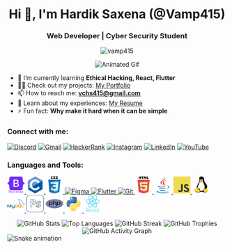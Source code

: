 <h1 align="center">Hi 👋, I'm Hardik Saxena (@Vamp415)</h1>
<h3 align="center">Web Developer | Cyber Security Student</h3>

<p align="center">
  <img src="https://komarev.com/ghpvc/?username=vamp415&label=Profile%20views&color=0e75b6&style=flat" alt="vamp415" />
</p>

<div align="center">
  <img height="200" src="https://media.tenor.com/aKF8lF0dyoQAAAAC/the-originals-elijah-mikaelson.gif" alt="Animated Gif" />
</div>

- 🌱 I’m currently learning **Ethical Hacking, React, Flutter**
- 👨‍💻 Check out my projects: [My Portfolio](https://ogvamp-hardik-portfolio.netlify.app/)
- 📫 How to reach me: **vchs415@gmail.com**
- 📄 Learn about my experiences: [My Resume](https://ogvamp-hardik-portfolio.netlify.app/)
- ⚡ Fun fact: **Why make it hard when it can be simple**

<h3 align="left">Connect with me:</h3>
<p align="left">
  <a href="https://discord.com/"><img src="https://raw.githubusercontent.com/maurodesouza/profile-readme-generator/master/src/assets/icons/social/discord/default.svg" width="40" height="40" alt="Discord" /></a>
  <a href="mailto:vchs415@gmail.com"><img src="https://raw.githubusercontent.com/maurodesouza/profile-readme-generator/master/src/assets/icons/social/gmail/default.svg" width="40" height="40" alt="Gmail" /></a>
  <a href="https://www.hackerrank.com/"><img src="https://raw.githubusercontent.com/maurodesouza/profile-readme-generator/master/src/assets/icons/social/hackerrank/default.svg" width="40" height="40" alt="HackerRank" /></a>
  <a href="https://www.instagram.com/"><img src="https://raw.githubusercontent.com/maurodesouza/profile-readme-generator/master/src/assets/icons/social/instagram/default.svg" width="40" height="40" alt="Instagram" /></a>
  <a href="https://www.linkedin.com/"><img src="https://raw.githubusercontent.com/maurodesouza/profile-readme-generator/master/src/assets/icons/social/linkedin/default.svg" width="40" height="40" alt="LinkedIn" /></a>
  <a href="https://www.youtube.com/"><img src="https://raw.githubusercontent.com/maurodesouza/profile-readme-generator/master/src/assets/icons/social/youtube/default.svg" width="40" height="40" alt="YouTube" /></a>
</p>

<h3 align="left">Languages and Tools:</h3>
<p align="left">
  <a href="https://getbootstrap.com" target="_blank" rel="noreferrer">
    <img src="https://raw.githubusercontent.com/devicons/devicon/master/icons/bootstrap/bootstrap-plain-wordmark.svg" alt="Bootstrap" width="40" height="40"/>
  </a>
  <a href="https://www.cprogramming.com/" target="_blank" rel="noreferrer">
    <img src="https://raw.githubusercontent.com/devicons/devicon/master/icons/c/c-original.svg" alt="C" width="40" height="40"/>
  </a>
  <a href="https://www.w3schools.com/css/" target="_blank" rel="noreferrer">
    <img src="https://raw.githubusercontent.com/devicons/devicon/master/icons/css3/css3-original-wordmark.svg" alt="CSS3" width="40" height="40"/>
  </a>
  <a href="https://www.figma.com/" target="_blank" rel="noreferrer">
    <img src="https://www.vectorlogo.zone/logos/figma/figma-icon.svg" alt="Figma" width="40" height="40"/>
  </a>
  <a href="https://flutter.dev" target="_blank" rel="noreferrer">
    <img src="https://www.vectorlogo.zone/logos/flutterio/flutterio-icon.svg" alt="Flutter" width="40" height="40"/>
  </a>
  <a href="https://git-scm.com/" target="_blank" rel="noreferrer">
    <img src="https://www.vectorlogo.zone/logos/git-scm/git-scm-icon.svg" alt="Git" width="40" height="40"/>
  </a>
  <a href="https://www.w3.org/html/" target="_blank" rel="noreferrer">
    <img src="https://raw.githubusercontent.com/devicons/devicon/master/icons/html5/html5-original-wordmark.svg" alt="HTML5" width="40" height="40"/>
  </a>
  <a href="https://www.java.com" target="_blank" rel="noreferrer">
    <img src="https://raw.githubusercontent.com/devicons/devicon/master/icons/java/java-original.svg" alt="Java" width="40" height="40"/>
  </a>
  <a href="https://developer.mozilla.org/en-US/docs/Web/JavaScript" target="_blank" rel="noreferrer">
    <img src="https://raw.githubusercontent.com/devicons/devicon/master/icons/javascript/javascript-original.svg" alt="JavaScript" width="40" height="40"/>
  </a>
  <a href="https://www.linux.org/" target="_blank" rel="noreferrer">
    <img src="https://raw.githubusercontent.com/devicons/devicon/master/icons/linux/linux-original.svg" alt="Linux" width="40" height="40"/>
  </a>
  <a href="https://www.mysql.com/" target="_blank" rel="noreferrer">
    <img src="https://raw.githubusercontent.com/devicons/devicon/master/icons/mysql/mysql-original-wordmark.svg" alt="MySQL" width="40" height="40"/>
  </a>
  <a href="https://www.photoshop.com/en" target="_blank" rel="noreferrer">
    <img src="https://raw.githubusercontent.com/devicons/devicon/master/icons/photoshop/photoshop-line.svg" alt="Photoshop" width="40" height="40"/>
  </a>
  <a href="https://www.php.net" target="_blank" rel="noreferrer">
    <img src="https://raw.githubusercontent.com/devicons/devicon/master/icons/php/php-original.svg" alt="PHP" width="40" height="40"/>
  </a>
  <a href="https://www.python.org" target="_blank" rel="noreferrer">
    <img src="https://raw.githubusercontent.com/devicons/devicon/master/icons/python/python-original.svg" alt="Python" width="40" height="40"/>
  </a>
  <a href="https://reactjs.org/" target="_blank" rel="noreferrer">
    <img src="https://raw.githubusercontent.com/devicons/devicon/master/icons/react/react-original-wordmark.svg" alt="React" width="40" height="40"/>
  </a>
</p>

<div align="center">
  <img src="https://github-readme-stats.vercel.app/api?username=Vamp415&show_icons=true&theme=dracula&hide_border=false" height="150" alt="GitHub Stats" />
  <img src="https://github-readme-stats.vercel.app/api/top-langs?username=Vamp415&layout=compact&theme=dracula&hide_border=false" height="150" alt="Top Languages" />
  <img src="https://streak-stats.demolab.com?user=Vamp415&theme=dracula&hide_border=false" height="150" alt="GitHub Streak" />
  <img src="https://github-profile-trophy.vercel.app/?username=Vamp415&theme=dracula&column=-1&margin-w=8&margin-h=8" height="150" alt="GitHub Trophies" />
  <img src="https://github-readme-activity-graph.vercel.app/graph?username=Vamp415&theme=react&area=true" height="300" alt="GitHub Activity Graph" />
</div>

<img src=".github\workflows\snake.yml" alt="Snake animation" />

